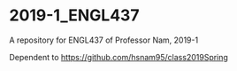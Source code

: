 # 2019-1_ENGL437
A repository for ENGL437 of Professor Nam, 2019-1

Dependent to https://github.com/hsnam95/class2019Spring
